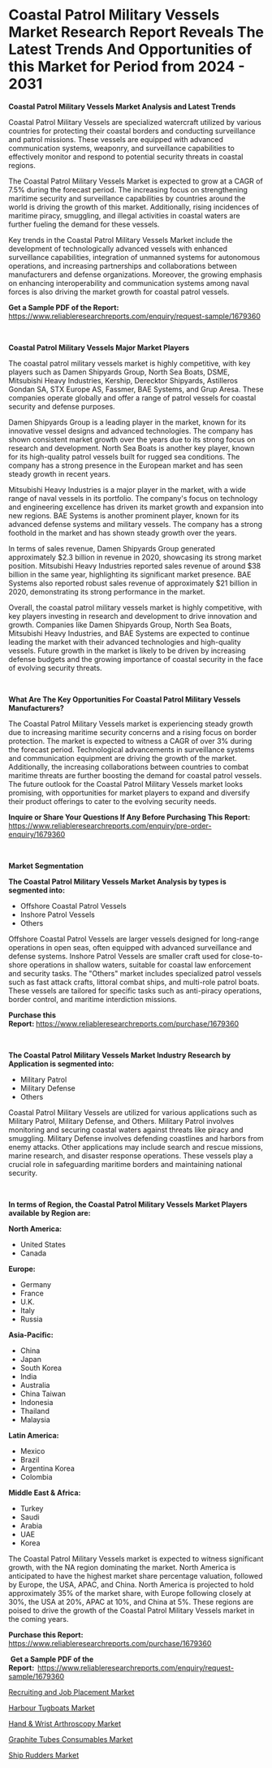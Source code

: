 <p><h1>Coastal Patrol Military Vessels Market Research Report Reveals The Latest Trends And Opportunities of this Market for Period from 2024 - 2031</h1></p><p><strong>Coastal Patrol Military Vessels Market Analysis and Latest Trends</strong></p>
<p><p>Coastal Patrol Military Vessels are specialized watercraft utilized by various countries for protecting their coastal borders and conducting surveillance and patrol missions. These vessels are equipped with advanced communication systems, weaponry, and surveillance capabilities to effectively monitor and respond to potential security threats in coastal regions.</p><p>The Coastal Patrol Military Vessels Market is expected to grow at a CAGR of 7.5% during the forecast period. The increasing focus on strengthening maritime security and surveillance capabilities by countries around the world is driving the growth of this market. Additionally, rising incidences of maritime piracy, smuggling, and illegal activities in coastal waters are further fueling the demand for these vessels.</p><p>Key trends in the Coastal Patrol Military Vessels Market include the development of technologically advanced vessels with enhanced surveillance capabilities, integration of unmanned systems for autonomous operations, and increasing partnerships and collaborations between manufacturers and defense organizations. Moreover, the growing emphasis on enhancing interoperability and communication systems among naval forces is also driving the market growth for coastal patrol vessels.</p></p>
<p><strong>Get a Sample PDF of the Report:&nbsp;</strong> <a href="https://www.reliableresearchreports.com/enquiry/request-sample/1679360">https://www.reliableresearchreports.com/enquiry/request-sample/1679360</a></p>
<p>&nbsp;</p>
<p><strong>Coastal Patrol Military Vessels Major Market Players</strong></p>
<p><p>The coastal patrol military vessels market is highly competitive, with key players such as Damen Shipyards Group, North Sea Boats, DSME, Mitsubishi Heavy Industries, Kership, Derecktor Shipyards, Astilleros Gondan SA, STX Europe AS, Fassmer, BAE Systems, and Grup Aresa. These companies operate globally and offer a range of patrol vessels for coastal security and defense purposes.</p><p>Damen Shipyards Group is a leading player in the market, known for its innovative vessel designs and advanced technologies. The company has shown consistent market growth over the years due to its strong focus on research and development. North Sea Boats is another key player, known for its high-quality patrol vessels built for rugged sea conditions. The company has a strong presence in the European market and has seen steady growth in recent years.</p><p>Mitsubishi Heavy Industries is a major player in the market, with a wide range of naval vessels in its portfolio. The company's focus on technology and engineering excellence has driven its market growth and expansion into new regions. BAE Systems is another prominent player, known for its advanced defense systems and military vessels. The company has a strong foothold in the market and has shown steady growth over the years.</p><p>In terms of sales revenue, Damen Shipyards Group generated approximately $2.3 billion in revenue in 2020, showcasing its strong market position. Mitsubishi Heavy Industries reported sales revenue of around $38 billion in the same year, highlighting its significant market presence. BAE Systems also reported robust sales revenue of approximately $21 billion in 2020, demonstrating its strong performance in the market.</p><p>Overall, the coastal patrol military vessels market is highly competitive, with key players investing in research and development to drive innovation and growth. Companies like Damen Shipyards Group, North Sea Boats, Mitsubishi Heavy Industries, and BAE Systems are expected to continue leading the market with their advanced technologies and high-quality vessels. Future growth in the market is likely to be driven by increasing defense budgets and the growing importance of coastal security in the face of evolving security threats.</p></p>
<p>&nbsp;</p>
<p><strong>What Are The Key Opportunities For Coastal Patrol Military Vessels Manufacturers?</strong></p>
<p><p>The Coastal Patrol Military Vessels market is experiencing steady growth due to increasing maritime security concerns and a rising focus on border protection. The market is expected to witness a CAGR of over 3% during the forecast period. Technological advancements in surveillance systems and communication equipment are driving the growth of the market. Additionally, the increasing collaborations between countries to combat maritime threats are further boosting the demand for coastal patrol vessels. The future outlook for the Coastal Patrol Military Vessels market looks promising, with opportunities for market players to expand and diversify their product offerings to cater to the evolving security needs.</p></p>
<p><strong>Inquire or Share Your Questions If Any Before Purchasing This Report:</strong> <a href="https://www.reliableresearchreports.com/enquiry/pre-order-enquiry/1679360">https://www.reliableresearchreports.com/enquiry/pre-order-enquiry/1679360</a></p>
<p>&nbsp;</p>
<p><strong>Market Segmentation</strong></p>
<p><strong>The Coastal Patrol Military Vessels Market Analysis by types is segmented into:</strong></p>
<p><ul><li>Offshore Coastal Patrol Vessels</li><li>Inshore Patrol Vessels</li><li>Others</li></ul></p>
<p><p>Offshore Coastal Patrol Vessels are larger vessels designed for long-range operations in open seas, often equipped with advanced surveillance and defense systems. Inshore Patrol Vessels are smaller craft used for close-to-shore operations in shallow waters, suitable for coastal law enforcement and security tasks. The "Others" market includes specialized patrol vessels such as fast attack crafts, littoral combat ships, and multi-role patrol boats. These vessels are tailored for specific tasks such as anti-piracy operations, border control, and maritime interdiction missions.</p></p>
<p><strong>Purchase this Report:&nbsp;</strong><a href="https://www.reliableresearchreports.com/purchase/1679360">https://www.reliableresearchreports.com/purchase/1679360</a></p>
<p>&nbsp;</p>
<p><strong>The Coastal Patrol Military Vessels Market Industry Research by Application is segmented into:</strong></p>
<p><ul><li>Military Patrol</li><li>Military Defense</li><li>Others</li></ul></p>
<p><p>Coastal Patrol Military Vessels are utilized for various applications such as Military Patrol, Military Defense, and Others. Military Patrol involves monitoring and securing coastal waters against threats like piracy and smuggling. Military Defense involves defending coastlines and harbors from enemy attacks. Other applications may include search and rescue missions, marine research, and disaster response operations. These vessels play a crucial role in safeguarding maritime borders and maintaining national security.</p></p>
<p>&nbsp;</p>
<p><strong>In terms of Region, the Coastal Patrol Military Vessels Market Players available by Region are:</strong></p>
<p>
    <p> <strong> North America: </strong>
        <ul>
            <li>United States</li>
            <li>Canada</li>
        </ul>
        </p> 
    <p> <strong> Europe: </strong>
        <ul>
            <li>Germany</li>
            <li>France</li>
            <li>U.K.</li>
            <li>Italy</li>
            <li>Russia</li>
        </ul>
        </p> 
    <p> <strong> Asia-Pacific: </strong>
        <ul>
            <li>China</li>
            <li>Japan</li>
            <li>South Korea</li>
            <li>India</li>
            <li>Australia</li>
            <li>China Taiwan</li>
            <li>Indonesia</li>
            <li>Thailand</li>
            <li>Malaysia</li>
        </ul>
        </p> 
    <p> <strong> Latin America: </strong>
        <ul>
            <li>Mexico</li>
            <li>Brazil</li>
            <li>Argentina Korea</li>
            <li>Colombia</li>
        </ul>
        </p> 
    <p> <strong> Middle East & Africa: </strong>
        <ul>
            <li>Turkey</li>
            <li>Saudi</li>
            <li>Arabia</li>
            <li>UAE</li>
            <li>Korea</li>
        </ul>
    </p>
    </p>
<p><p>The Coastal Patrol Military Vessels market is expected to witness significant growth, with the NA region dominating the market. North America is anticipated to have the highest market share percentage valuation, followed by Europe, the USA, APAC, and China. North America is projected to hold approximately 35% of the market share, with Europe following closely at 30%, the USA at 20%, APAC at 10%, and China at 5%. These regions are poised to drive the growth of the Coastal Patrol Military Vessels market in the coming years.</p></p>
<p><strong>Purchase this Report: </strong><a href="https://www.reliableresearchreports.com/purchase/1679360">https://www.reliableresearchreports.com/purchase/1679360</a></p>
<p>&nbsp;<strong>Get a Sample PDF of the Report:&nbsp;&nbsp;</strong><a href="https://www.reliableresearchreports.com/enquiry/request-sample/1679360">https://www.reliableresearchreports.com/enquiry/request-sample/1679360</a></p>
<p><strong></strong></p>
<p><p><a href="https://medium.com/@samirmayert1/recruiting-and-job-placement-market-furnishes-information-on-market-share-market-trends-and-964873951f34">Recruiting and Job Placement Market</a></p><p><a href="https://github.com/mbisetmhermsr/Market-Research-Report-List-1/blob/main/harbour-tugboats-market.md">Harbour Tugboats Market</a></p><p><a href="https://medium.com/@samirmayert1/hand-amp-wrist-arthroscopy-market-report-reveals-the-latest-trends-and-growth-opportunities-of-179b2c0fa22b">Hand & Wrist Arthroscopy Market</a></p><p><a href="https://medium.com/@samirmayert1/graphite-tubes-consumables-market-analysis-its-cagr-market-segmentation-and-global-industry-791891def655">Graphite Tubes Consumables Market</a></p><p><a href="https://github.com/zjyglelu/Market-Research-Report-List-1/blob/main/ship-rudders-market.md">Ship Rudders Market</a></p></p>